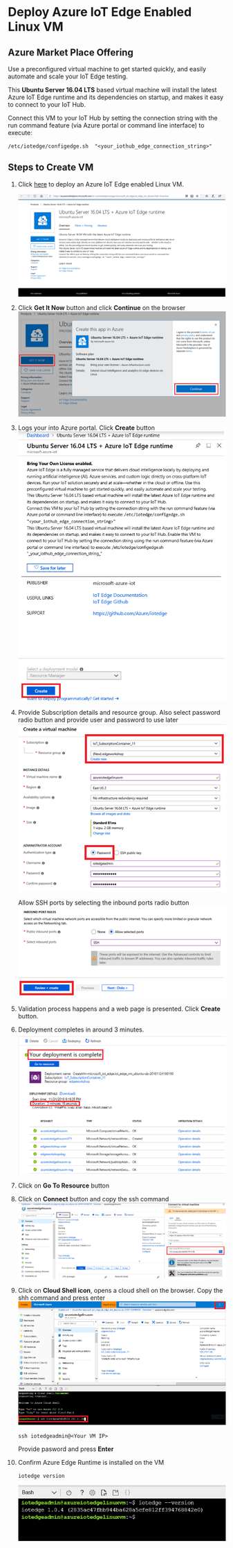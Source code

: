 # Deploy Azure IoT Edge Enabled Linux VM

## Azure Market Place Offering

Use a preconfigured virtual machine to get started quickly, and easily automate and scale your IoT Edge testing.

This **Ubuntu Server 16.04 LTS** based virtual machine will install the latest Azure IoT Edge runtime and its dependencies on startup, and makes it easy to connect to your IoT Hub.

Connect this VM to your IoT Hub by setting the connection string with the run command feature (via Azure portal or command line interface) to execute:

```Linux
/etc/iotedge/configedge.sh  "<your_iothub_edge_connection_string>"
```

## Steps to Create VM

1. Click [here](https://azuremarketplace.microsoft.com/en-us/marketplace/apps/microsoft_iot_edge.iot_edge_vm_ubuntu?tab=Overview) to deploy an Azure IoT Edge enabled Linux VM.

    ![Azure IoT Edge VM](/marketplacedeployment/images/01_marketplace_offering.png)

2. Click **Get It Now** button and click **Continue** on the browser
    ![Azure IoT Edge VM](/marketplacedeployment/images/02_get_it_now_continue.png)

3. Logs your into Azure portal. Click **Create** button
    ![Azure IoT Edge VM](/marketplacedeployment/images/03_create_vm.png)

4. Provide Subscription details and resource group. Also select password radio button and provide user and password to use later
    ![Azure IoT Edge VM](/marketplacedeployment/images/04_create_vm_details.png)

   Allow SSH ports by selecting the inbound ports radio button
    ![Azure IoT Edge VM](/marketplacedeployment/images/05_allow_ssh_port.png)

5. Validation process happens and a web page is presented. Click **Create** button.

6. Deployment completes in around 3 minutes.
    ![Azure IoT Edge VM](/marketplacedeployment/images/06_deployment_complete.png)

7. Click on **Go To Resource** button

8. Click on **Connect** button and copy the ssh command
    ![Azure IoT Edge VM](/marketplacedeployment/images/07_connect_ssh.png)

9. Click on **Cloud Shell icon**, opens a cloud shell on the browser. Copy the shh command and press enter
    ![Azure IoT Edge VM](/marketplacedeployment/images/08_cloud_shell_ssh.png)

    ```Linux
    ssh iotedgeadmin@<Your VM IP>
    ```
    Provide pasword and press **Enter**

10. Confirm Azure Edge Runtime is installed on the VM

    ```Linux
    iotedge version
    ```

    ![Azure IoT Edge VM](/marketplacedeployment/images/09_edge_version.png)
